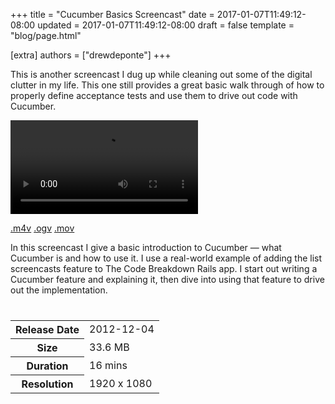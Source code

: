 +++
title = "Cucumber Basics Screencast"
date = 2017-01-07T11:49:12-08:00
updated = 2017-01-07T11:49:12-08:00
draft = false
template = "blog/page.html"

[extra]
authors = ["drewdeponte"]
+++

This is another screencast I dug up while cleaning out some of the digital clutter in my life. This one still provides a great basic walk through of how to properly define acceptance tests and use them to drive out code with Cucumber.

<video controls="controls">
<source src="//media.upte.ch/tcb-0002-cucumber-basics.m4v" type="video/mp4">
<source src="//media.upte.ch/tcb-0002-cucumber-basics.ogv" type="video/ogg">
<source src="//media.upte.ch/tcb-0002-cucumber-basics.mov" type="video/quicktime">
Your browser does not support the <code>video</code> element. Please upgrade/switch to a more modern browser that does if you want to be able to view videos.
</video>

<a href="//media.upte.ch/tcb-0002-cucumber-basics.m4v" class="btn btn-primary navbar-btn"><i class="fal fa-download"></i> .m4v</a>
<a href="//media.upte.ch/tcb-0002-cucumber-basics.ogv" class="btn btn-success navbar-btn"><i class="fal fa-download"></i> .ogv</a>
<a href="//media.upte.ch/tcb-0002-cucumber-basics.mov" class="btn btn-info navbar-btn"><i class="fal fa-download"></i> .mov</a>

In this screencast I give a basic introduction to Cucumber — what Cucumber is and how to use it. I use a real-world example of adding the list screencasts feature to The Code Breakdown Rails app. I start out writing a Cucumber feature and explaining it, then dive into using that feature to drive out the implementation.

<table class="table table-condensed" style="margin-top: 40px;">
	<tr>
		<th>Release Date</th>
		<td>2012-12-04</td>
	</tr>
	<tr>
		<th>Size</th>
		<td>33.6 MB</td>
	</tr>
	<tr>
		<th>Duration</th>
		<td>16 mins</td>
	</tr>
	<tr>
		<th>Resolution</th>
		<td>1920 x 1080</td>
	</tr>
</table>
